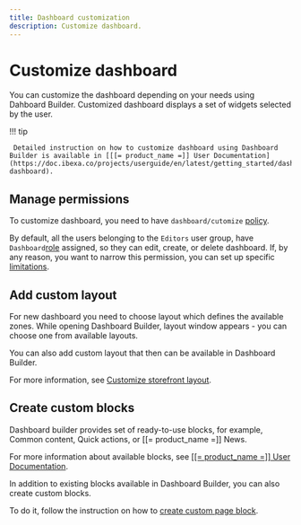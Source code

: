 ```yaml
---
title: Dashboard customization
description: Customize dashboard.
---
```


# Customize dashboard

You can customize the dashboard depending on your needs using Dahboard Builder.
Customized dashboard displays a set of widgets selected by the user.

!!! tip

     Detailed instruction on how to customize dashboard using Dashboard Builder is available in [[[= product_name =]] User Documentation](https://doc.ibexa.co/projects/userguide/en/latest/getting_started/dashboard/work_with_dashboard/#customize-dashboard).

## Manage permissions

To customize dashboard, you need to have `dashboard/cutomize` [policy](permission_overview.md).

By default, all the users belonging to the `Editors` user group, have `Dashboard`[role](roles_admin_panel.md) assigned, so they can edit, create, or delete dashboard.
If, by any reason, you want to narrow this permission, you can set up specific [limitations](limitations.md).

## Add custom layout

For new dashboard you need to choose layout which defines the available zones.
While opening Dashboard Builder, layout window appears - you can choose one from available layouts.

You can also add custom layout that then can be available in Dashboard Builder.

For more information, see [Customize storefront layout](customize_storefront_layout.md).

## Create custom blocks

Dashboard builder provides set of ready-to-use blocks, for example, Common content, Quick actions, or [[= product_name =]] News.

For more information about available blocks, see [[[= product_name =]] User Documentation](https://doc.ibexa.co/projects/userguide/en/latest/getting_started/dashboard/dashboard_block_reference/).

In addition to existing blocks available in Dashboard Builder, you can also create custom blocks.

To do it, follow the instruction on how to [create custom page block](create_custom_page_block.md).